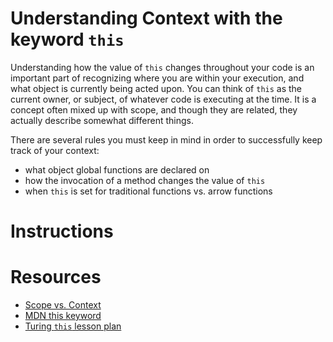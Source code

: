# Understanding Context with the keyword `this`

Understanding how the value of `this` changes throughout your code is an important part of recognizing where you are within your execution, and what object is currently being acted upon. You can think of `this` as the current owner, or subject, of whatever code is executing at the time. It is a concept often mixed up with scope, and though they are related, they actually describe somewhat different things.

There are several rules you must keep in mind in order to successfully keep track of your context:

* what object global functions are declared on
* how the invocation of a method changes the value of `this`
* when `this` is set for traditional functions vs. arrow functions


# Instructions

# Resources

* [Scope vs. Context]()
* [MDN this keyword]()
* [Turing `this` lesson plan]()